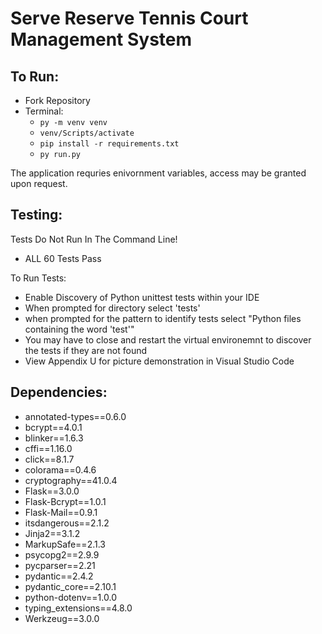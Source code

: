 # Serve Reserve Tennis Court Management System

## To Run:
- Fork Repository
- Terminal:
  - ``` py -m venv venv ```
  - ``` venv/Scripts/activate ```
  - ``` pip install -r requirements.txt ```
  - ``` py run.py ```

The application requries enivornment variables, access may be granted upon request.

## Testing:
Tests Do Not Run In The Command Line!
- ALL 60 Tests Pass 

To Run Tests:
- Enable Discovery of Python unittest tests within your IDE
- When prompted for directory select 'tests'
- when prompted for the pattern to identify tests select "Python files containing the word 'test'"
- You may have to close and restart the virtual environemnt to discover the tests if they are not found
- View Appendix U for picture demonstration in Visual Studio Code

## Dependencies:
- annotated-types==0.6.0
- bcrypt==4.0.1
- blinker==1.6.3
- cffi==1.16.0
- click==8.1.7
- colorama==0.4.6
- cryptography==41.0.4
- Flask==3.0.0
- Flask-Bcrypt==1.0.1
- Flask-Mail==0.9.1
- itsdangerous==2.1.2
- Jinja2==3.1.2
- MarkupSafe==2.1.3
- psycopg2==2.9.9
- pycparser==2.21
- pydantic==2.4.2
- pydantic_core==2.10.1
- python-dotenv==1.0.0
- typing_extensions==4.8.0
- Werkzeug==3.0.0
